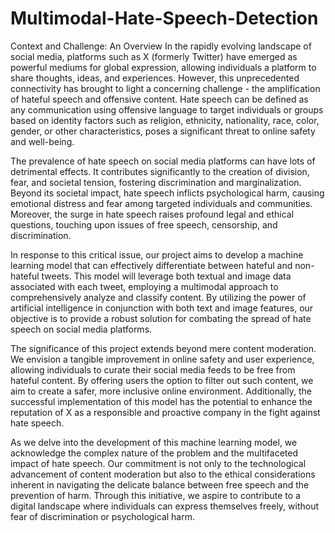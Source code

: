 # Multimodal-Hate-Speech-Detection

Context and Challenge: An Overview 
In the rapidly evolving landscape of social media, platforms such as X (formerly Twitter) have emerged as powerful mediums for global expression, allowing individuals a platform to share thoughts, ideas, and experiences. However, this unprecedented connectivity has brought to light a concerning challenge - the amplification of hateful speech and offensive content. Hate speech can be defined as any communication using offensive language to target individuals or groups based on identity factors such as religion, ethnicity, nationality, race, color, gender, or other characteristics, poses a significant threat to online safety and well-being. 

The prevalence of hate speech on social media platforms can have lots of detrimental effects. It contributes significantly to the creation of division, fear, and societal tension, fostering discrimination and marginalization. Beyond its societal impact, hate speech inflicts psychological harm, causing emotional distress and fear among targeted individuals and communities. Moreover, the surge in hate speech raises profound legal and ethical questions, touching upon issues of free speech, censorship, and discrimination. 

In response to this critical issue, our project aims to develop a machine learning model that can effectively differentiate between hateful and non-hateful tweets. This model will leverage both textual and image data associated with each tweet, employing a multimodal approach to comprehensively analyze and classify content. By utilizing the power of artificial intelligence in conjunction with both text and image features, our objective is to provide a robust solution for combating the spread of hate speech on social media platforms.  

The significance of this project extends beyond mere content moderation. We envision a tangible improvement in online safety and user experience, allowing individuals to curate their social media feeds to be free from hateful content. By offering users the option to filter out such content, we aim to create a safer, more inclusive online environment. Additionally, the successful implementation of this model has the potential to enhance the reputation of X as a responsible and proactive company in the fight against hate speech.  

As we delve into the development of this machine learning model, we acknowledge the complex nature of the problem and the multifaceted impact of hate speech. Our commitment is not only to the technological advancement of content moderation but also to the ethical considerations inherent in navigating the delicate balance between free speech and the prevention of harm. Through this initiative, we aspire to contribute to a digital landscape where individuals can express themselves freely, without fear of discrimination or psychological harm. 





